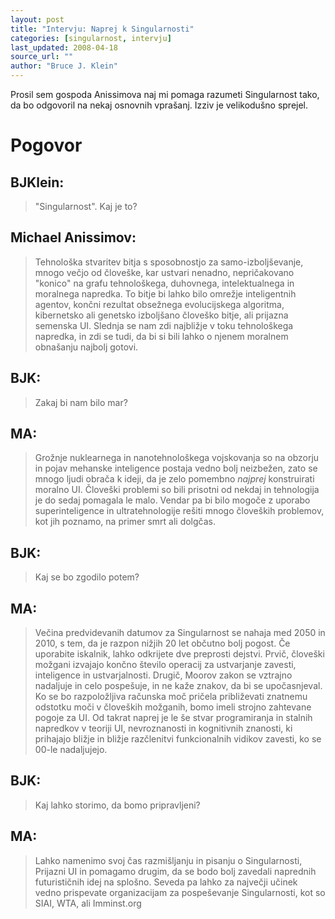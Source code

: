 ```yaml
---
layout: post
title: "Intervju: Naprej k Singularnosti"
categories: [singularnost, intervju]
last_updated: 2008-04-18
source_url: ""
author: "Bruce J. Klein"
---
```


Prosil sem gospoda Anissimova naj mi pomaga razumeti Singularnost tako, da bo odgovoril na nekaj osnovnih vprašanj. Izziv je velikodušno sprejel.

# Pogovor

##  BJKlein:

>"Singularnost". Kaj je to?

## Michael Anissimov:

> Tehnološka stvaritev bitja s sposobnostjo za samo-izboljševanje, mnogo večjo od človeške, kar ustvari nenadno, nepričakovano "konico" na grafu tehnološkega, duhovnega, intelektualnega in moralnega napredka. To bitje bi lahko bilo omrežje inteligentnih agentov, končni rezultat obsežnega evolucijskega algoritma, kibernetsko ali genetsko izboljšano človeško bitje, ali prijazna semenska UI. Slednja se nam zdi najbližje v toku tehnološkega napredka, in zdi se tudi, da bi si bili lahko o njenem moralnem obnašanju najbolj gotovi. 

## BJK:

> Zakaj bi nam bilo mar?

## MA:

> Grožnje nuklearnega in nanotehnološkega vojskovanja so na obzorju in pojav mehanske inteligence postaja vedno bolj neizbežen, zato se mnogo ljudi obrača k ideji, da je zelo pomembno *najprej* konstruirati moralno UI. Človeški problemi so bili prisotni od nekdaj in tehnologija je do sedaj pomagala le malo. Vendar pa bi bilo mogoče z uporabo superinteligence in ultratehnologije rešiti mnogo človeških problemov, kot jih poznamo, na primer smrt ali dolgčas. 

## BJK:

> Kaj se bo zgodilo potem?


## MA:

> Večina predvidevanih datumov za Singularnost se nahaja med 2050 in 2010, s tem, da je razpon nižjih 20 let občutno bolj pogost. Če uporabite iskalnik, lahko odkrijete dve preprosti dejstvi. Prvič, človeški možgani izvajajo končno število operacij za ustvarjanje zavesti, inteligence in ustvarjalnosti. Drugič, Moorov zakon se vztrajno nadaljuje in celo pospešuje, in ne kaže znakov, da bi se upočasnjeval. Ko se bo razpoložljiva računska moč pričela približevati znatnemu odstotku moči v človeških možganih, bomo imeli strojno zahtevane pogoje za UI. Od takrat naprej je le še stvar programiranja in stalnih napredkov v teoriji UI, nevroznanosti in kognitivnih znanosti, ki prihajajo bližje in bližje razčlenitvi funkcionalnih vidikov zavesti, ko se 00-le nadaljujejo.

## BJK:

> Kaj lahko storimo, da bomo pripravljeni?

## MA:

> Lahko namenimo svoj čas razmišljanju in pisanju o Singularnosti, Prijazni UI in pomagamo drugim, da se bodo bolj zavedali naprednih futurističnih idej na splošno. Seveda pa lahko za največji učinek vedno prispevate organizacijam za pospeševanje Singularnosti, kot so SIAI, WTA, ali Imminst.org